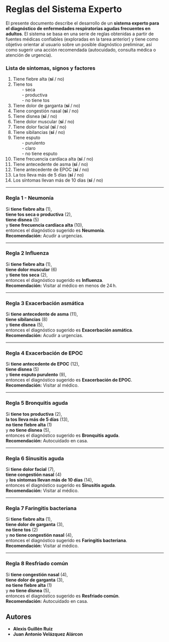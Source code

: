 # Reglas del Sistema Experto 

El presente documento describe el desarrollo de un **sistema experto para el diagnóstico de enfermedades respiratorias agudas frecuentes en adultos**. El sistema se basa en una serie de reglas obtenidas a partir de fuentes médicas confiables (exploradas en la tarea anterior) y tiene como objetivo orientar al usuario sobre un posible diagnóstico preliminar, así como sugerir una acción recomendada (autocuidado, consulta médica o atención de urgencia).

### Lista de síntomas, signos y factores

1. Tiene fiebre alta (**sí** / no)  
2. Tiene tos  
  - seca  
  - productiva  
  - no tiene tos  
3. Tiene dolor de garganta (**sí** / no)  
4. Tiene congestión nasal (**sí** / no)  
5. Tiene disnea (**sí** / no)  
6. Tiene dolor muscular (**sí** / no)  
7. Tiene dolor facial (**sí** / no)  
8. Tiene sibilancias (**sí** / no)  
9. Tiene esputo  
  - purulento  
  - claro  
  - no tiene esputo  
10. Tiene frecuencia cardíaca alta (**sí** / no)  
11. Tiene antecedente de asma (**sí** / no)  
12. Tiene antecedente de EPOC (**sí** / no)  
13. La tos lleva más de 5 días (**sí** / no)  
14. Los síntomas llevan más de 10 días (**sí** / no)  

---

### **Regla 1** - Neumonía

Si **tiene fiebre alta** (1),  
**tiene tos seca o productiva** (2),  
**tiene disnea** (5)  
y **tiene frecuencia cardíaca alta** (10),  
entonces el diagnóstico sugerido es **Neumonía**.  
**Recomendación:** Acudir a urgencias.

---

### **Regla 2** Influenza

Si **tiene fiebre alta** (1),  
**tiene dolor muscular** (6)  
y **tiene tos seca** (2),  
entonces el diagnóstico sugerido es **Influenza**.  
**Recomendación:** Visitar al médico en menos de 24 h.

---

### **Regla 3** Exacerbación asmática

Si **tiene antecedente de asma** (11),  
**tiene sibilancias** (8)  
y **tiene disnea** (5),  
entonces el diagnóstico sugerido es **Exacerbación asmática**.  
**Recomendación:** Acudir a urgencias.

---

### **Regla 4** Exacerbación de EPOC

Si **tiene antecedente de EPOC** (12),  
**tiene disnea** (5)  
y **tiene esputo purulento** (9),  
entonces el diagnóstico sugerido es **Exacerbación de EPOC**.  
**Recomendación:** Visitar al médico.

---

### **Regla 5** Bronquitis aguda

Si **tiene tos productiva** (2),  
**la tos lleva más de 5 días** (13),  
**no tiene fiebre alta** (1)  
y **no tiene disnea** (5),  
entonces el diagnóstico sugerido es **Bronquitis aguda**.  
**Recomendación:** Autocuidado en casa.

---

### **Regla 6** Sinusitis aguda

Si **tiene dolor facial** (7),  
**tiene congestión nasal** (4)  
y **los síntomas llevan más de 10 días** (14),  
entonces el diagnóstico sugerido es **Sinusitis aguda**.  
**Recomendación:** Visitar al médico.

---

### **Regla 7** Faringitis bacteriana

Si **tiene fiebre alta** (1),  
**tiene dolor de garganta** (3),  
**no tiene tos** (2)  
y **no tiene congestión nasal** (4),  
entonces el diagnóstico sugerido es **Faringitis bacteriana**.  
**Recomendación:** Visitar al médico.

---

### **Regla 8** Resfriado común

Si **tiene congestión nasal** (4),  
**tiene dolor de garganta** (3),  
**no tiene fiebre alta** (1)  
y **no tiene disnea** (5),  
entonces el diagnóstico sugerido es **Resfriado común**.  
**Recomendación:** Autocuidado en casa.

## Autores 
- **Alexis Guillén Ruiz**
- **Juan Antonio Velázquez Alárcon** 
